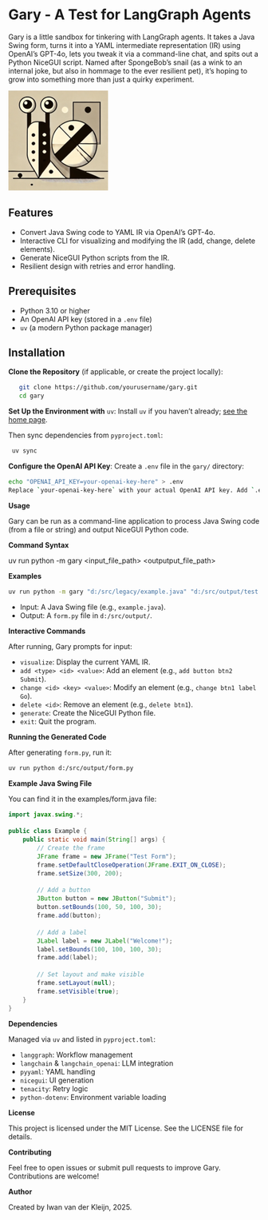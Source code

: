 # Gary - A Test  for LangGraph Agents

Gary is a little sandbox for tinkering with LangGraph agents. It takes a Java Swing form, turns it into a YAML intermediate representation (IR) using OpenAI’s GPT-4o, lets you tweak it via a command-line chat, and spits out a Python NiceGUI script. Named after SpongeBob’s snail (as a wink to an internal joke, but also in hommage to the ever resilient pet), it’s hoping to grow into something more than just a quirky experiment.

![Gary](img/gary_small.png)

## Features  
- Convert Java Swing code to YAML IR via OpenAI’s GPT-4o.  
- Interactive CLI for visualizing and modifying the IR (add, change, delete elements).  
- Generate NiceGUI Python scripts from the IR.  
- Resilient design with retries and error handling.

## Prerequisites  
- Python 3.10 or higher  
- An OpenAI API key (stored in a `.env` file)  
- `uv` (a modern Python package manager)

## Installation

****Clone the Repository**** (if applicable, or create the project locally):  

```bash 
   git clone https://github.com/yourusername/gary.git  
   cd gary
```

**Set Up the Environment with** `uv`: Install `uv` if you haven’t already; [see the home page](https://docs.astral.sh/uv/getting-started/installation/).


Then sync dependencies from `pyproject.toml`:  

```bash
 uv sync  
```

**Configure the OpenAI API Key**: Create a `.env` file in the `gary/` directory:  
```bash
echo "OPENAI_API_KEY=your-openai-key-here" > .env  
Replace `your-openai-key-here` with your actual OpenAI API key. Add `.env` to `.gitignore` to keep it private.
```

**Usage**

Gary can be run as a command-line application to process Java Swing code (from a file or string) and output NiceGUI Python code.

**Command Syntax**



uv run python -m gary <input_file_path> <outputput_file_path>

**Examples**


```bash
uv run python -m gary "d:/src/legacy/example.java" "d:/src/output/test.py"  
```
   
   * Input: A Java Swing file (e.g., `example.java`).  
   * Output: A `form.py` file in `d:/src/output/`.   

**Interactive Commands**

After running, Gary prompts for input:

* `visualize`: Display the current YAML IR.  
* `add <type> <id> <value>`: Add an element (e.g., `add button btn2 Submit`).  
* `change <id> <key> <value>`: Modify an element (e.g., `change btn1 label Go`).  
* `delete <id>`: Remove an element (e.g., `delete btn1`).  
* `generate`: Create the NiceGUI Python file.  
* `exit`: Quit the program.

**Running the Generated Code**

After generating `form.py`, run it:

```bash
uv run python d:/src/output/form.py
```

**Example Java Swing File**

You can find it in the examples/form.java file:

```java
import javax.swing.*;

public class Example {
    public static void main(String[] args) {
        // Create the frame
        JFrame frame = new JFrame("Test Form");
        frame.setDefaultCloseOperation(JFrame.EXIT_ON_CLOSE);
        frame.setSize(300, 200);

        // Add a button
        JButton button = new JButton("Submit");
        button.setBounds(100, 50, 100, 30);
        frame.add(button);

        // Add a label
        JLabel label = new JLabel("Welcome!");
        label.setBounds(100, 100, 100, 30);
        frame.add(label);

        // Set layout and make visible
        frame.setLayout(null);
        frame.setVisible(true);
    }
}

```

**Dependencies**

Managed via `uv` and listed in `pyproject.toml`:

* `langgraph`: Workflow management  
* `langchain` & `langchain_openai`: LLM integration  
* `pyyaml`: YAML handling  
* `nicegui`: UI generation  
* `tenacity`: Retry logic  
* `python-dotenv`: Environment variable loading

**License**

This project is licensed under the MIT License. See the LICENSE file for details.

**Contributing**

Feel free to open issues or submit pull requests to improve Gary. Contributions are welcome!

**Author**

Created by Iwan van der Kleijn, 2025.

